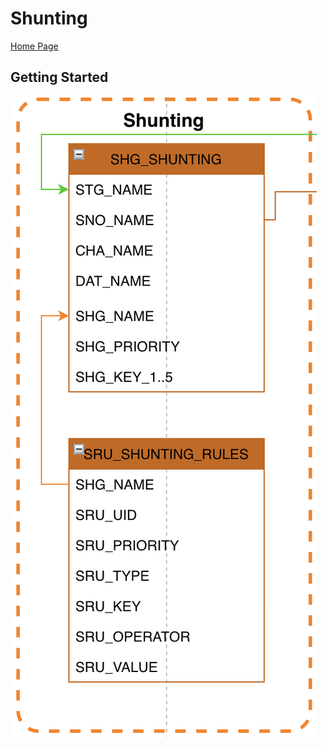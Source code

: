 # Shunting #

[Home Page](../README.md)

## Getting Started ##

![Alt text](FCT--Framework--DataModel--Shunting.png?raw=true)

